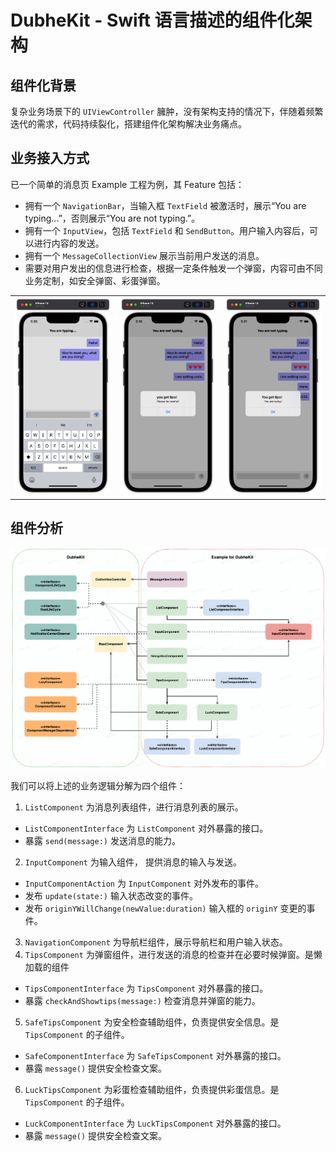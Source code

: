 # DubheKit - Swift 语言描述的组件化架构

## 组件化背景

复杂业务场景下的 `UIViewController` 臃肿，没有架构支持的情况下，伴随着频繁迭代的需求，代码持续裂化，搭建组件化架构解决业务痛点。

## 业务接入方式

已一个简单的消息页 Example 工程为例，其 Feature 包括：
- 拥有一个 `NavigationBar`，当输入框 `TextField` 被激活时，展示“You are typing...”，否则展示“You are not typing.”。
- 拥有一个 `InputView`，包括 `TextField` 和 `SendButton`。用户输入内容后，可以进行内容的发送。
- 拥有一个 `MessageCollectionView` 展示当前用户发送的消息。
- 需要对用户发出的信息进行检查，根据一定条件触发一个弹窗，内容可由不同业务定制，如安全弹窗、彩蛋弹窗。

||||
|--|--|--|
| <img src="https://github.com/LLLLLayer/picture-bed/blob/main/img/dubheKit/DubheKit1.png"> | <img src="https://github.com/LLLLLayer/picture-bed/blob/main/img/dubheKit/DubheKit2.png"> | <img src="https://github.com/LLLLLayer/picture-bed/blob/main/img/dubheKit/DubheKit3.png"> |


## 组件分析

![](https://github.com/LLLLLayer/picture-bed/blob/main/img/dubheKit/DubheKit4.jpeg)

我们可以将上述的业务逻辑分解为四个组件：

1. `ListComponent` 为消息列表组件，进行消息列表的展示。
- `ListComponentInterface` 为 `ListComponent` 对外暴露的接口。
- 暴露 `send(message:)` 发送消息的能力。
2. `InputComponent` 为输入组件， 提供消息的输入与发送。
- `InputComponentAction` 为 `InputComponent` 对外发布的事件。
- 发布 `update(state:)` 输入状态改变的事件。
- 发布 `originYWillChange(newValue:duration)` 输入框的 `originY` 变更的事件。
3. `NavigationComponent` 为导航栏组件，展示导航栏和用户输入状态。
4. `TipsComponent` 为弹窗组件，进行发送的消息的检查并在必要时候弹窗。是懒加载的组件
- `TipsComponentInterface` 为 `TipsComponent` 对外暴露的接口。
- 暴露 `checkAndShowtips(message:)` 检查消息并弹窗的能力。
5. `SafeTipsComponent` 为安全检查辅助组件，负责提供安全信息。是 `TipsComponent` 的子组件。
- `SafeComponentInterface` 为 `SafeTipsComponent` 对外暴露的接口。
- 暴露 `message()` 提供安全检查文案。
6. `LuckTipsComponent` 为彩蛋检查辅助组件，负责提供彩蛋信息。是 `TipsComponent` 的子组件。
- `LuckComponentInterface` 为 `LuckTipsComponent` 对外暴露的接口。
- 暴露 `message()` 提供安全检查文案。

